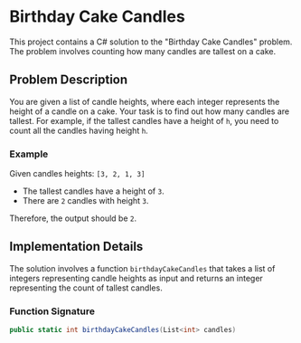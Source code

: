 # Birthday Cake Candles

This project contains a C# solution to the "Birthday Cake Candles" problem. The problem involves counting how many candles are tallest on a cake.

## Problem Description

You are given a list of candle heights, where each integer represents the height of a candle on a cake. Your task is to find out how many candles are tallest. For example, if the tallest candles have a height of `h`, you need to count all the candles having height `h`.

### Example

Given candles heights: `[3, 2, 1, 3]`

- The tallest candles have a height of `3`.
- There are `2` candles with height `3`.

Therefore, the output should be `2`.

## Implementation Details

The solution involves a function `birthdayCakeCandles` that takes a list of integers representing candle heights as input and returns an integer representing the count of tallest candles.

### Function Signature

```csharp
public static int birthdayCakeCandles(List<int> candles)
```
